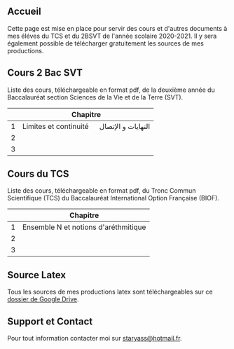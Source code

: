 ## Accueil

Cette page est mise en place pour servir des cours et d'autres documents à mes éléves du TCS et du 2BSVT de l'année scolaire 2020-2021. Il y sera également possible de télécharger gratuitement les sources de mes productions.

## Cours 2 Bac SVT

Liste des cours, téléchargeable en format pdf, de la deuxième année du Baccalauréat section Sciences de la Vie et de la Terre (SVT).

|   | Chapitre                                         |
|:-:|--------------------------------------------------|
| 1 | Limites et continuité &emsp; النهايات و الإتصال   |
| 2 |                                                  |
| 3 |                                                  |

## Cours du TCS

Liste des cours, téléchargeable en format pdf, du Tronc Commun Scientifique (TCS) du Baccalauréat International Option Française (BIOF).

|   | Chapitre                                         |
|:-:|--------------------------------------------------|
| 1 | Ensemble N et notions d'aréthmitique             |
| 2 |                                                  |
| 3 |                                                  |

## Source Latex

Tous les sources de mes productions latex sont téléchargeables sur ce [dossier de Google Drive](https://drive.google.com/drive/folders/1tEMNsAV1mdJzflv4ey-Z7sBmRegdOU7C?usp=sharing).

## Support et Contact

Pour tout information contacter moi sur [staryass@hotmail.fr](staryass@hotmail.fr).
